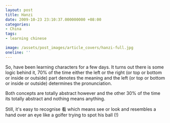 ```yaml
---
layout: post
title: Hanzi
date: 2009-10-23 23:10:37.000000000 +08:00
categories:
- China
tags:
- learning chinese

image: /assets/post_images/article_covers/hanzi-full.jpg
oneline: ''
---
```

So, have been learning characters for a few days. It turns out there is some logic behind it, 70% of the time either the left or the right (or top or bottom or inside or outside) part denotes the meaning and the left (or top or bottom or inside or outside) determines the pronunciation.

Both concepts are totally abstract however and the other 30% of the time its totally abstract and nothing means anything.

Still, it's easy to recognise 看 which means see or look and resembles a hand over an eye like a golfer trying to spot his ball (!)


